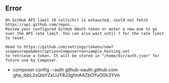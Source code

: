 ## Error
```
0% GitHub API limit (0 calls/hr) is exhausted, could not fetch https://api.github.com/repos... 
Review your configured GitHub OAuth token or enter a new one to go over the API rate limit. You can also wait until ? for the rate limit to reset.

Head to https://github.com/settings/tokens/new?scopes=repo&description=Composer+on+sample.hosting.net
to retrieve a token. It will be stored in "/home/dir/auth.json" for future use by Composer.
```
- composer config  --auth github-oauth.github.com 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
